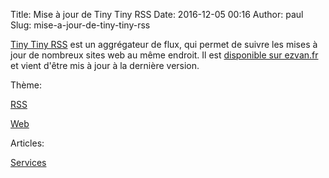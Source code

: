 Title: Mise à jour de Tiny Tiny RSS
Date: 2016-12-05 00:16
Author: paul
Slug: mise-a-jour-de-tiny-tiny-rss

<div
class="field field-name-body field-type-text-with-summary field-label-hidden">

<div class="field-items">

<div class="field-item even">

[Tiny Tiny RSS](http://tt-rss.org/) est un aggrégateur de flux, qui
permet de suivre les mises à jour de nombreux sites web au même endroit.
Il est [disponible sur ezvan.fr](https://www.ezvan.fr/rss) et vient
d'être mis à jour à la dernière version.

</p>
<p>

</div>

</div>

</div>

<div
class="field field-name-taxonomy-vocabulary-3 field-type-taxonomy-term-reference field-label-above">

<div class="field-label">

Thème: 

</div>

<div class="field-items">

<div class="field-item even">

[RSS](https://www.ezvan.fr/taxonomy/term/26)

</div>

<div class="field-item odd">

[Web](https://www.ezvan.fr/taxonomy/term/39)

</div>

</div>

</div>

<div
class="field field-name-taxonomy-vocabulary-2 field-type-taxonomy-term-reference field-label-above">

<div class="field-label">

Articles: 

</div>

<div class="field-items">

<div class="field-item even">

[Services](https://www.ezvan.fr/taxonomy/term/8)

</div>

</div>

</div>

</p>

